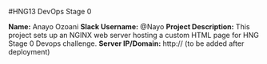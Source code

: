 #HNG13 DevOps Stage 0

**Name:** Anayo Ozoani
**Slack Username:** @Nayo
**Project Description:** This project sets up an NGINX web server hosting a custom HTML page for HNG Stage 0 Devops challenge.
**Server IP/Domain:** http://<server-ip> (to be added after deployment)
